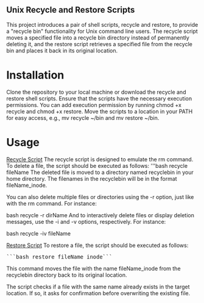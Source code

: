 ## Unix Recycle and Restore Scripts
This project introduces a pair of shell scripts, recycle and restore, to provide a "recycle bin" functionality for Unix command line users. The recycle script moves a specified file into a recycle bin directory instead of permanently deleting it, and the restore script retrieves a specified file from the recycle bin and places it back in its original location.

# Installation
Clone the repository to your local machine or download the recycle and restore shell scripts.
Ensure that the scripts have the necessary execution permissions. You can add execution permission by running chmod +x recycle and chmod +x restore.
Move the scripts to a location in your PATH for easy access, e.g., mv recycle ~/bin and mv restore ~/bin.

# Usage
<u>Recycle Script</u>
The recycle script is designed to emulate the rm command. To delete a file, the script should be executed as follows:
'''bash recycle fileName
The deleted file is moved to a directory named recyclebin in your home directory. The filenames in the recyclebin will be in the format fileName_inode.

You can also delete multiple files or directories using the -r option, just like with the rm command. For instance:


bash recycle -r dirName
And to interactively delete files or display deletion messages, use the -i and -v options, respectively. For instance:

bash recycle -iv fileName

<u>Restore Script</u>
To restore a file, the script should be executed as follows:
<pre>```bash restore fileName_inode```</pre>
This command moves the file with the name fileName_inode from the recyclebin directory back to its original location.

The script checks if a file with the same name already exists in the target location. If so, it asks for confirmation before overwriting the existing file.
